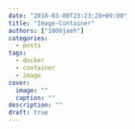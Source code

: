 ```yaml
---
date: "2018-03-08T23:23:28+09:00"
title: "Image-Container"
authors: ["1000jaeh"]
categories:
  - posts
tags:
  - docker
  - container
  - image
cover:
  image: ""
  caption: ""
description: ""
draft: true
---
```

